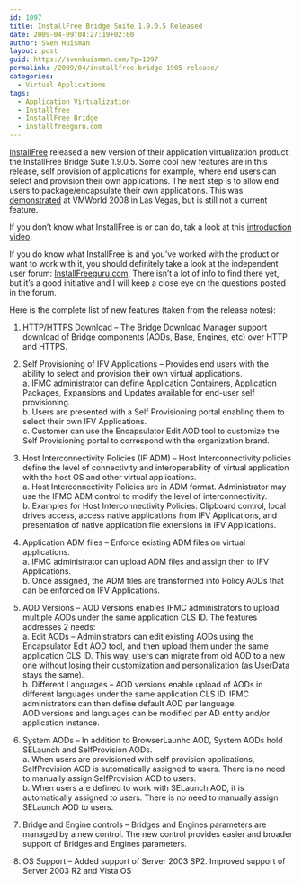 ```yaml
---
id: 1097
title: InstallFree Bridge Suite 1.9.0.5 Released
date: 2009-04-09T08:27:19+02:00
author: Sven Huisman
layout: post
guid: https://svenhuisman.com/?p=1097
permalink: /2009/04/installfree-bridge-1905-release/
categories:
  - Virtual Applications
tags:
  - Application Virtualization
  - Installfree
  - InstallFree Bridge
  - installfreeguru.com
---
```

<a title="InstallFree" href="https://www.installfree.com" target="_blank">InstallFree</a> released a new version of their application virtualization product: the InstallFree Bridge Suite 1.9.0.5. Some cool new features are in this release, self provision of applications for example, where end users can select and provision their own applications. The next step is to allow end users to package/encapsulate their own applications. This was <a title="Self encapsulate" href="https://svenhuisman.com/2008/09/installfree-new-feature/" target="_blank">demonstrated</a> at VMWorld 2008 in Las Vegas, but is still not a current feature.

If you don&#8217;t know what InstallFree is or can do, tak a look at this <a title="InstallFree introduction video" href="https://www.installfree.com/portals/42159/demos/INTRO/intro.html" target="_blank">introduction video</a>.

If you do know what InstallFree is and you&#8217;ve worked with the product or want to work with it, you should definitely take a look at the independent user forum: <a title="Installfreeguru.com" href="https://www.installfreeguru.com/" target="_blank">InstallFreeguru.com</a>. There isn&#8217;t a lot of info to find there yet, but it&#8217;s a good initiative and I will keep a close eye on the questions posted in the forum.

Here is the complete list of new features (taken from the release notes):<!--more-->

1. HTTP/HTTPS Download – The Bridge Download Manager support download of Bridge components (AODs, Base, Engines, etc) over HTTP and HTTPS.

2. Self Provisioning of IFV Applications – Provides end users with the ability to select and provision their own virtual applications.  
a. IFMC administrator can define Application Containers, Application Packages, Expansions and Updates available for end-user self provisioning.  
b. Users are presented with a Self Provisioning portal enabling them to select their own IFV Applications.  
c. Customer can use the Encapsulator Edit AOD tool to customize the Self Provisioning portal to correspond with the organization brand.

3. Host Interconnectivity Policies (IF ADM) – Host Interconnectivity policies define the level of connectivity and interoperability of virtual application with the host OS and other virtual applications.  
a. Host Interconnectivity Policies are in ADM format. Administrator may use the IFMC ADM control to modify the level of interconnectivity.  
b. Examples for Host Interconnectivity Policies: Clipboard control, local drives access, access native applications from IFV Applications, and presentation of native application file extensions in IFV Applications.

4. Application ADM files – Enforce existing ADM files on virtual applications.  
a. IFMC administrator can upload ADM files and assign then to IFV Applications.  
b. Once assigned, the ADM files are transformed into Policy AODs that can be enforced on IFV Applications.

5. AOD Versions – AOD Versions enables IFMC administrators to upload multiple AODs under the same application CLS ID. The features addresses 2 needs:  
a. Edit AODs – Administrators can edit existing AODs using the Encapsulator Edit AOD tool, and then upload them under the same application CLS ID. This way, users can migrate from old AOD to a new one without losing their customization and personalization (as UserData stays the same).  
b. Different Languages – AOD versions enable upload of AODs in different languages under the same application CLS ID. IFMC administrators can then define default AOD per language.  
AOD versions and languages can be modified per AD entity and/or application instance.

6. System AODs – In addition to BrowserLaunhc AOD, System AODs hold SELaunch and SelfProvision AODs.  
a. When users are provisioned with self provision applications, SelfProvision AOD is automatically assigned to users. There is no need to manually assign SelfProvision AOD to users.  
b. When users are defined to work with SELaunch AOD, it is automatically assigned to users. There is no need to manually assign SELaunch AOD to users.

7. Bridge and Engine controls – Bridges and Engines parameters are managed by a new control. The new control provides easier and broader support of Bridges and Engines parameters.

8. OS Support &#8211; Added support of Server 2003 SP2. Improved support of Server 2003 R2 and Vista OS